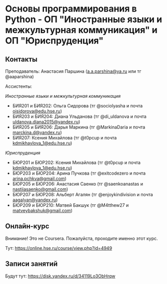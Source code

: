 # Основы программирования в Python - ОП "Иностранные языки и межкультурная коммуникация" и ОП "Юриспруденция"

## Контакты

Преподаватель: Анастасия Паршина (a.a.parshina@ya.ru или тг @aaparshina)

Ассистенты: 

*Иностранные языки и межкультурная коммуникация*
+ БИЯ201 и БИЯ202: Ольга Сидорова (тг @sociolyasha и почта oisidorova@edu.hse.ru)
+ БИЯ203 и БИЯ204: Диана Ульданова (тг @di_uldanova и почта uldanova.diana2015@yandex.ru)
+ БИЯ205 и БИЯ206: Дарья Маркина (тг @MarkinaDaria и почта marckina.d@yandex.ru)
+ БИЯ207: Ксения Михайлова (тг @t0pcup и  почта kdmikhaylova_1@edu.hse.ru)

*Юриспруденция*
+ БЮР201 и БЮР202: Ксения Михайлова (тг @t0pcup и  почта kdmikhaylova_1@edu.hse.ru)
+ БЮР203 и БЮР204: Арина Пучкова (тг @exitcodezero и почта arina.pchkva@gmail.com)
+ БЮР205 и БЮР206: Анастасия Саенко (тг @saenkoanastas и nastiiasaenko@gmail.com)
+ БЮР207 и БЮР208: Альберт Агалян (тг @enjoykindivision и почта aagalyan@yandex.ru)
+ БЮР209 и БЮР210: Матвей Бакшук (тг @M4tthew27 и matveybakshuk@gmail.com)

## Онлайн-курс

Внимание! Это не Coursera. Пожалуйста, проходите именно этот курс. 

Тут: https://online.hse.ru/course/view.php?id=4949


## Записи занятий

Будут тут: https://disk.yandex.ru/d/34119Lo3ObHrqw

